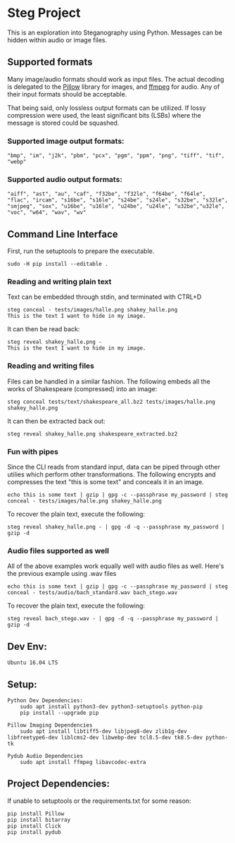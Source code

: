 # Steg Project
This is an exploration into Steganography using Python. Messages can be hidden within audio or image files.

## Supported formats
Many image/audio formats should work as input files. The actual decoding is delegated to the [Pillow](https://pillow.readthedocs.io/en/3.4.x/handbook/image-file-formats.html) library for images, and [ffmpeg](https://www.ffmpeg.org/ffmpeg-formats.html) for audio. Any of their input formats should be acceptable. 

That being said, only lossless output formats can be utilized. If lossy compression were used, the least significant bits (LSBs) where the message is stored could be squashed. 

### Supported image output formats:
```
"bmp", "im", "j2k", "pbm", "pcx", "pgm", "ppm", "png", "tiff", "tif", "webp" 
```

### Supported audio output formats:
```
"aiff", "ast", "au", "caf", "f32be", "f32le", "f64be", "f64le", "flac", "ircam", "s16be", "s16le", "s24be", "s24le", "s32be", "s32le", "smjpeg", "sox", "u16be", "u16le", "u24be", "u24le", "u32be","u32le", "voc", "w64", "wav", "wv"
```

## Command Line Interface
First, run the setuptools to prepare the executable.
```
sudo -H pip install --editable .
```

### Reading and writing plain text
Text can be embedded through stdin, and terminated with CTRL+D
```
steg conceal - tests/images/halle.png shakey_halle.png
This is the text I want to hide in my image.
```
It can then be read back:
```
steg reveal shakey_halle.png -
This is the text I want to hide in my image.
```

### Reading and writing files
Files can be handled in a similar fashion. The following embeds all the works of Shakespeare (compressed) into an image:
```
steg conceal tests/text/shakespeare_all.bz2 tests/images/halle.png shakey_halle.png
```
It can then be extracted back out:
```
steg reveal shakey_halle.png shakespeare_extracted.bz2
```

### Fun with pipes
Since the CLI reads from standard input, data can be piped through other utilies which perform other transformations. The following encrypts and compresses the text "this is some text" and conceals it in an image.
```
echo this is some text | gzip | gpg -c --passphrase my_password | steg conceal - tests/images/halle.png shakey_halle.png
```
To recover the plain text, execute the following:
```
steg reveal shakey_halle.png - | gpg -d -q --passphrase my_password | gzip -d
```

### Audio files supported as well
All of the above examples work equally well with audio files as well. Here's the previous example using .wav files
```
echo this is some text | gzip | gpg -c --passphrase my_password | steg conceal - tests/audio/bach_standard.wav bach_stego.wav
```
To recover the plain text, execute the following:
```
steg reveal bach_stego.wav - | gpg -d -q --passphrase my_password | gzip -d
```



## Dev Env:
    Ubuntu 16.04 LTS

## Setup:
    Python Dev Dependencies:
        sudo apt install python3-dev python3-setuptools python-pip
        pip install --upgrade pip

    Pillow Imaging Dependencies
        sudo apt install libtiff5-dev libjpeg8-dev zlib1g-dev libfreetype6-dev liblcms2-dev libwebp-dev tcl8.5-dev tk8.5-dev python-tk

    Pydub Audio Dependencies
        sudo apt install ffmpeg libavcodec-extra

## Project Dependencies:
If unable to setuptools or the requirements.txt for some reason:
```
pip install Pillow
pip install bitarray
pip install Click
pip install pydub
```
